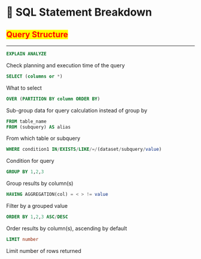 # 🐬 SQL Statement Breakdown

## <mark style="color:red;">**Query Structure**</mark>

***

```sql
EXPLAIN ANALYZE
```

Check planning and execution time of the query

```sql
SELECT (columns or *)
```

What to select

```sql
OVER (PARTITION BY column ORDER BY)
```

Sub-group data for query calculation instead of group by

```sql
FROM table_name 
FROM (subquery) AS alias
```

From which table or subquery

```sql
WHERE condition1 IN/EXISTS/LIKE/=/(dataset/subquery/value)
```

Condition for query

```sql
GROUP BY 1,2,3
```

Group results by column(s)

```sql
HAVING AGGREGATION(col) = < > != value
```

Filter by a grouped value

```sql
ORDER BY 1,2,3 ASC/DESC
```

Order results by column(s), ascending by default

```sql
LIMIT number
```

Limit number of rows returned

